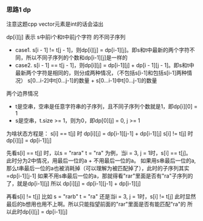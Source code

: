 ### 思路1 dp

注意这题cpp vector元素是int的话会溢出

dp[i][j] 表示 s中前i个和t中前j个字符 的不同子序列

- case1. s[i - 1] != t[j - 1]，则dp[i][j] = dp[i-1][j]。即s和t中最新的两个字符不同，所以不同子序列的个数和dp[i-1][j]是一样的
- case2. s[i - 1] == t[j - 1]，则dp[i][j] = dp[i-1][j] + dp[i - 1][j - 1]。即s和t中最新两个字符是相同的，则分成两种情况，（不包括s[i-1]和包括s[i-1]两种情况）
s[0...i-2]中t[0...j-1]的数量 + s[0...i-1]中t[0...j-1]的数量


两个边界情况

- t是空串，空串是任意字符串的子序列，且不同子序列个数就是1，即dp[i][0] = 1
- s是空串，t.size >= 1，则为0，即dp[0][j] = 0, j >= 1



为啥状态方程是： s[i] == t[j] 时 dp[i][j] = dp[i-1][j-1] + dp[i-1][j]
s[i] != t[j] 时 dp[i][j] = dp[i-1][j]

先看s[i] == t[j] 时，以s = "rara" t = "ra" 为例，当i = 3, j = 1时，s[i] == t[j]。
此时分为2中情况，用最后一位的a + 不用最后一位的a。
如果用s串最后一位的a,那么t串最后一位的a也被消耗掉（可以理解为被匹配掉了），此时的子序列其实=dp[i-1][j-1]
如果不用s串最后一位的a，那就得看"rar"里面是否有"ra"子序列的了，就是dp[i-1][j]
所以 dp[i][j] = dp[i-1][j-1] + dp[i-1][j]

再看s[i] != t[j] 比如 s = "rarb" t = "ra" 还是当i = 3, j = 1时，s[i] != t[j]
此时显然最后的b想用也用不上啊。所以只能指望前面的"rar"里面是否有能匹配"ra"的
所以此时dp[i][j] = dp[i-1][j]


